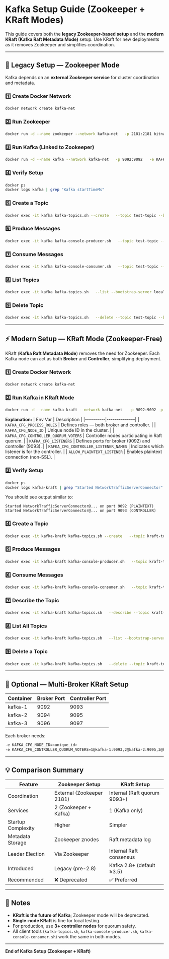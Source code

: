 # Kafka Setup Guide (Zookeeper + KRaft Modes)

This guide covers both the **legacy Zookeeper-based setup** and the **modern KRaft (Kafka Raft Metadata Mode)** setup.
Use KRaft for new deployments as it removes Zookeeper and simplifies coordination.

---

## 🐳 Legacy Setup — Zookeeper Mode

Kafka depends on an **external Zookeeper service** for cluster coordination and metadata.

### 1️⃣ Create Docker Network
```bash
docker network create kafka-net
```

### 2️⃣ Run Zookeeper
```bash
docker run -d --name zookeeper --network kafka-net   -p 2181:2181 bitnami/zookeeper:latest
```

### 3️⃣ Run Kafka (Linked to Zookeeper)
```bash
docker run -d --name kafka --network kafka-net   -p 9092:9092   -e KAFKA_ZOOKEEPER_CONNECT=zookeeper:2181   -e ALLOW_PLAINTEXT_LISTENER=yes   bitnami/kafka:latest
```

### 4️⃣ Verify Setup
```bash
docker ps
docker logs kafka | grep "Kafka startTimeMs"
```

### 5️⃣ Create a Topic
```bash
docker exec -it kafka kafka-topics.sh --create   --topic test-topic --bootstrap-server localhost:9092
```

### 6️⃣ Produce Messages
```bash
docker exec -it kafka kafka-console-producer.sh   --topic test-topic --bootstrap-server localhost:9092
```

### 7️⃣ Consume Messages
```bash
docker exec -it kafka kafka-console-consumer.sh   --topic test-topic --from-beginning --bootstrap-server localhost:9092
```

### 8️⃣ List Topics
```bash
docker exec -it kafka kafka-topics.sh   --list --bootstrap-server localhost:9092
```

### 9️⃣ Delete Topic
```bash
docker exec -it kafka kafka-topics.sh   --delete --topic test-topic --bootstrap-server localhost:9092
```

---

## ⚡ Modern Setup — KRaft Mode (Zookeeper-Free)

KRaft (**Kafka Raft Metadata Mode**) removes the need for Zookeeper.
Each Kafka node can act as both **Broker** and **Controller**, simplifying deployment.

### 1️⃣ Create Docker Network
```bash
docker network create kafka-net
```

### 2️⃣ Run Kafka in KRaft Mode
```bash
docker run -d --name kafka-kraft --network kafka-net   -p 9092:9092 -p 9093:9093   -e KAFKA_CFG_PROCESS_ROLES=broker,controller   -e KAFKA_CFG_NODE_ID=1   -e KAFKA_CFG_CONTROLLER_QUORUM_VOTERS=1@localhost:9093   -e KAFKA_CFG_LISTENERS=PLAINTEXT://:9092,CONTROLLER://:9093   -e KAFKA_CFG_CONTROLLER_LISTENER_NAMES=CONTROLLER   -e ALLOW_PLAINTEXT_LISTENER=yes   bitnami/kafka:latest
```

**Explanation:**
| Env Var | Description |
|----------|--------------|
| `KAFKA_CFG_PROCESS_ROLES` | Defines roles — both broker and controller. |
| `KAFKA_CFG_NODE_ID` | Unique node ID in the cluster. |
| `KAFKA_CFG_CONTROLLER_QUORUM_VOTERS` | Controller nodes participating in Raft quorum. |
| `KAFKA_CFG_LISTENERS` | Defines ports for broker (9092) and controller (9093). |
| `KAFKA_CFG_CONTROLLER_LISTENER_NAMES` | Indicates which listener is for the controller. |
| `ALLOW_PLAINTEXT_LISTENER` | Enables plaintext connection (non-SSL). |

### 3️⃣ Verify Setup
```bash
docker ps
docker logs kafka-kraft | grep "Started NetworkTrafficServerConnector"
```
You should see output similar to:
```
Started NetworkTrafficServerConnector@... on port 9092 (PLAINTEXT)
Started NetworkTrafficServerConnector@... on port 9093 (CONTROLLER)
```

### 4️⃣ Create a Topic
```bash
docker exec -it kafka-kraft kafka-topics.sh --create   --topic kraft-topic --bootstrap-server localhost:9092
```

### 5️⃣ Produce Messages
```bash
docker exec -it kafka-kraft kafka-console-producer.sh   --topic kraft-topic --bootstrap-server localhost:9092
```

### 6️⃣ Consume Messages
```bash
docker exec -it kafka-kraft kafka-console-consumer.sh   --topic kraft-topic --from-beginning --bootstrap-server localhost:9092
```

### 7️⃣ Describe the Topic
```bash
docker exec -it kafka-kraft kafka-topics.sh   --describe --topic kraft-topic --bootstrap-server localhost:9092
```

### 8️⃣ List All Topics
```bash
docker exec -it kafka-kraft kafka-topics.sh   --list --bootstrap-server localhost:9092
```

### 9️⃣ Delete a Topic
```bash
docker exec -it kafka-kraft kafka-topics.sh   --delete --topic kraft-topic --bootstrap-server localhost:9092
```

---

## 🧱 Optional — Multi-Broker KRaft Setup

| Container | Broker Port | Controller Port |
|------------|--------------|-----------------|
| kafka-1 | 9092 | 9093 |
| kafka-2 | 9094 | 9095 |
| kafka-3 | 9096 | 9097 |

Each broker needs:
```bash
-e KAFKA_CFG_NODE_ID=<unique_id>
-e KAFKA_CFG_CONTROLLER_QUORUM_VOTERS=1@kafka-1:9093,2@kafka-2:9095,3@kafka-3:9097
```

---

## 💡 Comparison Summary

| Feature | Zookeeper Setup | KRaft Setup |
|----------|------------------|--------------|
| Coordination | External (Zookeeper 2181) | Internal (Raft quorum 9093+) |
| Services | 2 (Zookeeper + Kafka) | 1 (Kafka only) |
| Startup Complexity | Higher | Simpler |
| Metadata Storage | Zookeeper znodes | Raft metadata log |
| Leader Election | Via Zookeeper | Internal Raft consensus |
| Introduced | Legacy (pre-2.8) | Kafka 2.8+ (default ≥3.5) |
| Recommended | ❌ Deprecated | ✅ Preferred |

---

## 🧠 Notes

- **KRaft is the future of Kafka**; Zookeeper mode will be deprecated.  
- **Single-node KRaft** is fine for local testing.  
- For production, use **3+ controller nodes** for quorum safety.  
- All client tools (`kafka-topics.sh`, `kafka-console-producer.sh`, `kafka-console-consumer.sh`) work the same in both modes.

---

**End of Kafka Setup (Zookeeper + KRaft)**  
